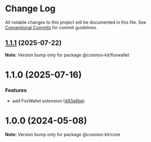# Change Log

All notable changes to this project will be documented in this file.
See [Conventional Commits](https://conventionalcommits.org) for commit guidelines.

## [1.1.1](https://github.com/cosmology-tech/cosmos-kit/compare/@cosmos-kit/foxwallet@1.1.0...@cosmos-kit/foxwallet@1.1.1) (2025-07-22)

**Note:** Version bump only for package @cosmos-kit/foxwallet





# 1.1.0 (2025-07-16)


### Features

* add FoxWallet extension ([493a6be](https://github.com/cosmology-tech/cosmos-kit/commit/493a6bed6fc057fca233c6311882cb5ce1cd3f45))





# 1.0.0 (2024-05-08)

**Note:** Version bump only for package @cosmos-kit/core
